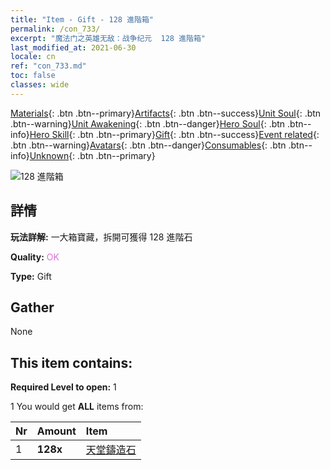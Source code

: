 ```yaml
---
title: "Item - Gift - 128 進階箱"
permalink: /con_733/
excerpt: "魔法门之英雄无敌：战争纪元  128 進階箱"
last_modified_at: 2021-06-30
locale: cn
ref: "con_733.md"
toc: false
classes: wide
---
```

 [Materials](/ItemsCN/){: .btn .btn--primary}[Artifacts](/ItemsCN/Artifacts/){: .btn .btn--success}[Unit Soul](/ItemsCN/UnitSoul/){: .btn .btn--warning}[Unit Awakening](/ItemsCN/UnitAwakening/){: .btn .btn--danger}[Hero Soul](/ItemsCN/HeroSoul/){: .btn .btn--info}[Hero Skill](/ItemsCN/HeroSkill/){: .btn .btn--primary}[Gift](/ItemsCN/Gift/){: .btn .btn--success}[Event related](/ItemsCN/Events/){: .btn .btn--warning}[Avatars](/ItemsCN/Avatars/){: .btn .btn--danger}[Consumables](/ItemsCN/Consumables/){: .btn .btn--info}[Unknown](/ItemsCN/Unknown/){: .btn .btn--primary}

 ![128 進階箱](/images/t/i_tool_30263.png)

## 詳情
 **玩法詳解:** 一大箱寶藏，拆開可獲得 128 進階石

 **Quality:** <span style="color: #DA70D6">OK</span>

 **Type:** Gift

## Gather

  None

## This item contains:

 **Required Level to open:** 1

 1 You would get **ALL** items  from:

  | Nr | Amount |     Item    |
  |:---|:-------|:------------|
  | 1 |  **128x** | [天堂鑄造石](/cn/Items/art_188/) |  | 
